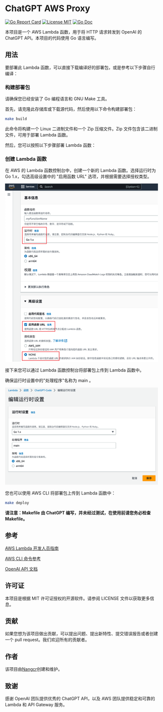 # ChatGPT AWS Proxy

[![Go Report Card](https://goreportcard.com/badge/github.com/nangcr/chatgpt-aws-proxy)](https://goreportcard.com/report/github.com/nangcr/chatgpt-aws-proxy)
[![License MIT](https://img.shields.io/badge/license-MIT-blue.svg)](https://raw.githubusercontent.com/nangcr/chatgpt-aws-proxy/master/LICENSE)
[![Go Doc](https://img.shields.io/badge/godoc-reference-blue.svg?style=flat-square)](https://godoc.org/github.com/nangcr/chatgpt-aws-proxy)

本项目是一个 AWS Lambda 函数，用于将 HTTP 请求转发到 OpenAI 的 ChatGPT API。本项目的代码使用 Go 语言编写。

## 用法
要部署此 Lambda 函数，可以直接下载编译好的部署包，或是参考以下步骤自行编译：

### 构建部署包
请确保您已经安装了 Go 编程语言和 GNU Make 工具。

首先，请克隆此存储库或下载源代码，然后使用以下命令构建部署包：
``` bash
make build
```
此命令将构建一个 Linux 二进制文件和一个 Zip 压缩文件。Zip 文件包含该二进制文件，可用于部署 Lambda 函数。

然后，您可以按照以下步骤部署 Lambda 函数：

### 创建 Lambda 函数
在 AWS 的 Lambda 函数控制台中，创建一个新的 Lambda 函数。选择运行时为 Go 1.x，勾选高级设置中的 "启用函数 URL" 选项，并根据需要选择授权类型。

![](./Snipaste_2023-03-05_22-59-20.png)

接下来您可以通过 Lambda 函数控制台将部署包上传到 Lambda 函数中。

确保运行时设置中的"处理程序"名称为 main 。

![](./Snipaste_2023-03-08_13-12-35.png)

您也可以使用 AWS CLI 将部署包上传到 Lambda 函数中：

``` bash
make deploy
```

**请注意：Makefile 由 ChatGPT 编写，并未经过测试，在使用前请您务必检查Makefile。**

## 参考
[AWS Lambda 开发人员指南](https://docs.aws.amazon.com/lambda/latest/dg/welcome.html)

[AWS CLI 命令参考](https://docs.aws.amazon.com/cli/latest/reference/)

[OpenAI API 文档](https://beta.openai.com/docs/api-reference/introduction)

## 许可证
本项目是根据 MIT 许可证授权的开源软件。请参阅 LICENSE 文件以获取更多信息。

## 贡献
如果您想为该项目做出贡献，可以提出问题、提出新特性、提交错误报告或者创建一个 pull request。我们欢迎所有的贡献者。

## 作者
该项目由[Nangcr](https://github.com/nangcr)创建和维护。

## 致谢
感谢 OpenAI 团队提供优秀的 ChatGPT API，以及 AWS 团队提供稳定和可靠的 Lambda 和 API Gateway 服务。